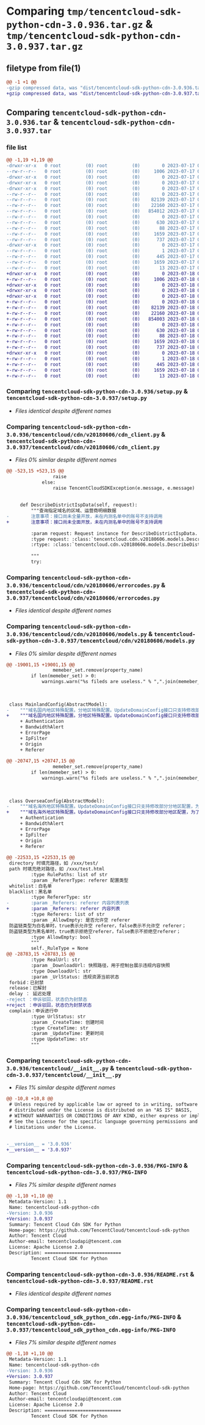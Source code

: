 # Comparing `tmp/tencentcloud-sdk-python-cdn-3.0.936.tar.gz` & `tmp/tencentcloud-sdk-python-cdn-3.0.937.tar.gz`

## filetype from file(1)

```diff
@@ -1 +1 @@
-gzip compressed data, was "dist/tencentcloud-sdk-python-cdn-3.0.936.tar", last modified: Mon Jul 17 00:19:59 2023, max compression
+gzip compressed data, was "dist/tencentcloud-sdk-python-cdn-3.0.937.tar", last modified: Tue Jul 18 00:19:25 2023, max compression
```

## Comparing `tencentcloud-sdk-python-cdn-3.0.936.tar` & `tencentcloud-sdk-python-cdn-3.0.937.tar`

### file list

```diff
@@ -1,19 +1,19 @@
-drwxr-xr-x   0 root         (0) root         (0)        0 2023-07-17 00:19:59.000000 tencentcloud-sdk-python-cdn-3.0.936/
--rw-r--r--   0 root         (0) root         (0)     1006 2023-07-17 00:19:59.000000 tencentcloud-sdk-python-cdn-3.0.936/setup.py
-drwxr-xr-x   0 root         (0) root         (0)        0 2023-07-17 00:19:59.000000 tencentcloud-sdk-python-cdn-3.0.936/tencentcloud/
-drwxr-xr-x   0 root         (0) root         (0)        0 2023-07-17 00:19:59.000000 tencentcloud-sdk-python-cdn-3.0.936/tencentcloud/cdn/
-drwxr-xr-x   0 root         (0) root         (0)        0 2023-07-17 00:19:59.000000 tencentcloud-sdk-python-cdn-3.0.936/tencentcloud/cdn/v20180606/
--rw-r--r--   0 root         (0) root         (0)        0 2023-07-17 00:19:59.000000 tencentcloud-sdk-python-cdn-3.0.936/tencentcloud/cdn/v20180606/__init__.py
--rw-r--r--   0 root         (0) root         (0)    82139 2023-07-17 00:19:59.000000 tencentcloud-sdk-python-cdn-3.0.936/tencentcloud/cdn/v20180606/cdn_client.py
--rw-r--r--   0 root         (0) root         (0)    22160 2023-07-17 00:19:59.000000 tencentcloud-sdk-python-cdn-3.0.936/tencentcloud/cdn/v20180606/errorcodes.py
--rw-r--r--   0 root         (0) root         (0)   854012 2023-07-17 00:19:59.000000 tencentcloud-sdk-python-cdn-3.0.936/tencentcloud/cdn/v20180606/models.py
--rw-r--r--   0 root         (0) root         (0)        0 2023-07-17 00:19:59.000000 tencentcloud-sdk-python-cdn-3.0.936/tencentcloud/cdn/__init__.py
--rw-r--r--   0 root         (0) root         (0)      630 2023-07-17 00:19:59.000000 tencentcloud-sdk-python-cdn-3.0.936/tencentcloud/__init__.py
--rw-r--r--   0 root         (0) root         (0)       88 2023-07-17 00:19:59.000000 tencentcloud-sdk-python-cdn-3.0.936/setup.cfg
--rw-r--r--   0 root         (0) root         (0)     1659 2023-07-17 00:19:59.000000 tencentcloud-sdk-python-cdn-3.0.936/PKG-INFO
--rw-r--r--   0 root         (0) root         (0)      737 2023-07-17 00:19:59.000000 tencentcloud-sdk-python-cdn-3.0.936/README.rst
-drwxr-xr-x   0 root         (0) root         (0)        0 2023-07-17 00:19:59.000000 tencentcloud-sdk-python-cdn-3.0.936/tencentcloud_sdk_python_cdn.egg-info/
--rw-r--r--   0 root         (0) root         (0)        1 2023-07-17 00:19:59.000000 tencentcloud-sdk-python-cdn-3.0.936/tencentcloud_sdk_python_cdn.egg-info/dependency_links.txt
--rw-r--r--   0 root         (0) root         (0)      445 2023-07-17 00:19:59.000000 tencentcloud-sdk-python-cdn-3.0.936/tencentcloud_sdk_python_cdn.egg-info/SOURCES.txt
--rw-r--r--   0 root         (0) root         (0)     1659 2023-07-17 00:19:59.000000 tencentcloud-sdk-python-cdn-3.0.936/tencentcloud_sdk_python_cdn.egg-info/PKG-INFO
--rw-r--r--   0 root         (0) root         (0)       13 2023-07-17 00:19:59.000000 tencentcloud-sdk-python-cdn-3.0.936/tencentcloud_sdk_python_cdn.egg-info/top_level.txt
+drwxr-xr-x   0 root         (0) root         (0)        0 2023-07-18 00:19:25.000000 tencentcloud-sdk-python-cdn-3.0.937/
+-rw-r--r--   0 root         (0) root         (0)     1006 2023-07-18 00:19:25.000000 tencentcloud-sdk-python-cdn-3.0.937/setup.py
+drwxr-xr-x   0 root         (0) root         (0)        0 2023-07-18 00:19:25.000000 tencentcloud-sdk-python-cdn-3.0.937/tencentcloud/
+drwxr-xr-x   0 root         (0) root         (0)        0 2023-07-18 00:19:25.000000 tencentcloud-sdk-python-cdn-3.0.937/tencentcloud/cdn/
+drwxr-xr-x   0 root         (0) root         (0)        0 2023-07-18 00:19:25.000000 tencentcloud-sdk-python-cdn-3.0.937/tencentcloud/cdn/v20180606/
+-rw-r--r--   0 root         (0) root         (0)        0 2023-07-18 00:19:25.000000 tencentcloud-sdk-python-cdn-3.0.937/tencentcloud/cdn/v20180606/__init__.py
+-rw-r--r--   0 root         (0) root         (0)    82139 2023-07-18 00:19:25.000000 tencentcloud-sdk-python-cdn-3.0.937/tencentcloud/cdn/v20180606/cdn_client.py
+-rw-r--r--   0 root         (0) root         (0)    22160 2023-07-18 00:19:25.000000 tencentcloud-sdk-python-cdn-3.0.937/tencentcloud/cdn/v20180606/errorcodes.py
+-rw-r--r--   0 root         (0) root         (0)   854003 2023-07-18 00:19:25.000000 tencentcloud-sdk-python-cdn-3.0.937/tencentcloud/cdn/v20180606/models.py
+-rw-r--r--   0 root         (0) root         (0)        0 2023-07-18 00:19:25.000000 tencentcloud-sdk-python-cdn-3.0.937/tencentcloud/cdn/__init__.py
+-rw-r--r--   0 root         (0) root         (0)      630 2023-07-18 00:19:25.000000 tencentcloud-sdk-python-cdn-3.0.937/tencentcloud/__init__.py
+-rw-r--r--   0 root         (0) root         (0)       88 2023-07-18 00:19:25.000000 tencentcloud-sdk-python-cdn-3.0.937/setup.cfg
+-rw-r--r--   0 root         (0) root         (0)     1659 2023-07-18 00:19:25.000000 tencentcloud-sdk-python-cdn-3.0.937/PKG-INFO
+-rw-r--r--   0 root         (0) root         (0)      737 2023-07-18 00:19:25.000000 tencentcloud-sdk-python-cdn-3.0.937/README.rst
+drwxr-xr-x   0 root         (0) root         (0)        0 2023-07-18 00:19:25.000000 tencentcloud-sdk-python-cdn-3.0.937/tencentcloud_sdk_python_cdn.egg-info/
+-rw-r--r--   0 root         (0) root         (0)        1 2023-07-18 00:19:25.000000 tencentcloud-sdk-python-cdn-3.0.937/tencentcloud_sdk_python_cdn.egg-info/dependency_links.txt
+-rw-r--r--   0 root         (0) root         (0)      445 2023-07-18 00:19:25.000000 tencentcloud-sdk-python-cdn-3.0.937/tencentcloud_sdk_python_cdn.egg-info/SOURCES.txt
+-rw-r--r--   0 root         (0) root         (0)     1659 2023-07-18 00:19:25.000000 tencentcloud-sdk-python-cdn-3.0.937/tencentcloud_sdk_python_cdn.egg-info/PKG-INFO
+-rw-r--r--   0 root         (0) root         (0)       13 2023-07-18 00:19:25.000000 tencentcloud-sdk-python-cdn-3.0.937/tencentcloud_sdk_python_cdn.egg-info/top_level.txt
```

### Comparing `tencentcloud-sdk-python-cdn-3.0.936/setup.py` & `tencentcloud-sdk-python-cdn-3.0.937/setup.py`

 * *Files identical despite different names*

### Comparing `tencentcloud-sdk-python-cdn-3.0.936/tencentcloud/cdn/v20180606/cdn_client.py` & `tencentcloud-sdk-python-cdn-3.0.937/tencentcloud/cdn/v20180606/cdn_client.py`

 * *Files 0% similar despite different names*

```diff
@@ -523,15 +523,15 @@
                 raise
             else:
                 raise TencentCloudSDKException(e.message, e.message)
 
 
     def DescribeDistrictIspData(self, request):
         """查询指定域名的区域、运营商明细数据
-        注意事项：接口尚未全量开放，未在内测名单中的账号不支持调用
+        注意事项：接口尚未全面开放，未在内测名单中的账号不支持调用
 
         :param request: Request instance for DescribeDistrictIspData.
         :type request: :class:`tencentcloud.cdn.v20180606.models.DescribeDistrictIspDataRequest`
         :rtype: :class:`tencentcloud.cdn.v20180606.models.DescribeDistrictIspDataResponse`
 
         """
         try:
```

### Comparing `tencentcloud-sdk-python-cdn-3.0.936/tencentcloud/cdn/v20180606/errorcodes.py` & `tencentcloud-sdk-python-cdn-3.0.937/tencentcloud/cdn/v20180606/errorcodes.py`

 * *Files identical despite different names*

### Comparing `tencentcloud-sdk-python-cdn-3.0.936/tencentcloud/cdn/v20180606/models.py` & `tencentcloud-sdk-python-cdn-3.0.937/tencentcloud/cdn/v20180606/models.py`

 * *Files 0% similar despite different names*

```diff
@@ -19001,15 +19001,15 @@
                 memeber_set.remove(property_name)
         if len(memeber_set) > 0:
             warnings.warn("%s fileds are useless." % ",".join(memeber_set))
         
 
 
 class MainlandConfig(AbstractModel):
-    """域名国内地区特殊配置。分地区特殊配置。UpdateDomainConfig接口只支持修改部分分地区配置，为了兼容旧版本配置，本类型会列出旧版本所有可能存在差异的配置列表，支持修改的配置列表如下：
+    """域名国内地区特殊配置。分地区特殊配置。UpdateDomainConfig接口只支持修改部分地区配置，为了兼容旧版本配置，本类型会列出旧版本所有可能存在差异的配置列表，支持修改的配置列表如下：
     + Authentication
     + BandwidthAlert
     + ErrorPage
     + IpFilter
     + Origin
     + Referer
 
@@ -20747,15 +20747,15 @@
                 memeber_set.remove(property_name)
         if len(memeber_set) > 0:
             warnings.warn("%s fileds are useless." % ",".join(memeber_set))
         
 
 
 class OverseaConfig(AbstractModel):
-    """域名海外地区特殊配置。UpdateDomainConfig接口只支持修改部分分地区配置，为了兼容旧版本配置，本类型会列出旧版本所有可能存在差异的配置列表，支持修改的配置列表如下：
+    """域名海外地区特殊配置。UpdateDomainConfig接口只支持修改部分地区配置，为了兼容旧版本配置，本类型会列出旧版本所有可能存在差异的配置列表，支持修改的配置列表如下：
     + Authentication
     + BandwidthAlert
     + ErrorPage
     + IpFilter
     + Origin
     + Referer
 
@@ -22533,15 +22533,15 @@
 directory 时填充路径，如 /xxx/test/
 path 时填充绝对路径，如 /xxx/test.html
         :type RulePaths: list of str
         :param _RefererType: referer 配置类型
 whitelist：白名单
 blacklist：黑名单
         :type RefererType: str
-        :param _Referers: referer 内容列表列表
+        :param _Referers: referer 内容列表
         :type Referers: list of str
         :param _AllowEmpty: 是否允许空 referer
 防盗链类型为白名单时，true表示允许空 referer，false表示不允许空 referer；
 防盗链类型为黑名单时，true表示拒绝空referer，false表示不拒绝空referer；
         :type AllowEmpty: bool
         """
         self._RuleType = None
@@ -28783,15 +28783,15 @@
         :type RealUrl: str
         :param _DownloadUrl: 快照路径，用于控制台展示违规内容快照
         :type DownloadUrl: str
         :param _UrlStatus: 违规资源当前状态
 forbid：已封禁
 release：已解封
 delay ： 延迟处理
-reject ：申诉驳回，状态仍为封禁态
+reject ：申诉驳回，状态仍为封禁状态
 complain：申诉进行中
         :type UrlStatus: str
         :param _CreateTime: 创建时间
         :type CreateTime: str
         :param _UpdateTime: 更新时间
         :type UpdateTime: str
         """
```

### Comparing `tencentcloud-sdk-python-cdn-3.0.936/tencentcloud/__init__.py` & `tencentcloud-sdk-python-cdn-3.0.937/tencentcloud/__init__.py`

 * *Files 1% similar despite different names*

```diff
@@ -10,8 +10,8 @@
 # Unless required by applicable law or agreed to in writing, software
 # distributed under the License is distributed on an "AS IS" BASIS,
 # WITHOUT WARRANTIES OR CONDITIONS OF ANY KIND, either express or implied.
 # See the License for the specific language governing permissions and
 # limitations under the License.
 
 
-__version__ = '3.0.936'
+__version__ = '3.0.937'
```

### Comparing `tencentcloud-sdk-python-cdn-3.0.936/PKG-INFO` & `tencentcloud-sdk-python-cdn-3.0.937/PKG-INFO`

 * *Files 7% similar despite different names*

```diff
@@ -1,10 +1,10 @@
 Metadata-Version: 1.1
 Name: tencentcloud-sdk-python-cdn
-Version: 3.0.936
+Version: 3.0.937
 Summary: Tencent Cloud Cdn SDK for Python
 Home-page: https://github.com/TencentCloud/tencentcloud-sdk-python
 Author: Tencent Cloud
 Author-email: tencentcloudapi@tencent.com
 License: Apache License 2.0
 Description: ============================
         Tencent Cloud SDK for Python
```

### Comparing `tencentcloud-sdk-python-cdn-3.0.936/README.rst` & `tencentcloud-sdk-python-cdn-3.0.937/README.rst`

 * *Files identical despite different names*

### Comparing `tencentcloud-sdk-python-cdn-3.0.936/tencentcloud_sdk_python_cdn.egg-info/PKG-INFO` & `tencentcloud-sdk-python-cdn-3.0.937/tencentcloud_sdk_python_cdn.egg-info/PKG-INFO`

 * *Files 7% similar despite different names*

```diff
@@ -1,10 +1,10 @@
 Metadata-Version: 1.1
 Name: tencentcloud-sdk-python-cdn
-Version: 3.0.936
+Version: 3.0.937
 Summary: Tencent Cloud Cdn SDK for Python
 Home-page: https://github.com/TencentCloud/tencentcloud-sdk-python
 Author: Tencent Cloud
 Author-email: tencentcloudapi@tencent.com
 License: Apache License 2.0
 Description: ============================
         Tencent Cloud SDK for Python
```

